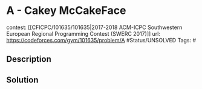 # A - Cakey McCakeFace

contest: [[CFICPC/101635/101635|2017-2018 ACM-ICPC Southwestern European Regional Programming Contest (SWERC 2017)]]
url: https://codeforces.com/gym/101635/problem/A
#Status/UNSOLVED
Tags: #

## Description

## Solution

